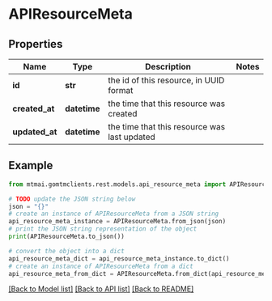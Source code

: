 # APIResourceMeta


## Properties

Name | Type | Description | Notes
------------ | ------------- | ------------- | -------------
**id** | **str** | the id of this resource, in UUID format | 
**created_at** | **datetime** | the time that this resource was created | 
**updated_at** | **datetime** | the time that this resource was last updated | 

## Example

```python
from mtmai.gomtmclients.rest.models.api_resource_meta import APIResourceMeta

# TODO update the JSON string below
json = "{}"
# create an instance of APIResourceMeta from a JSON string
api_resource_meta_instance = APIResourceMeta.from_json(json)
# print the JSON string representation of the object
print(APIResourceMeta.to_json())

# convert the object into a dict
api_resource_meta_dict = api_resource_meta_instance.to_dict()
# create an instance of APIResourceMeta from a dict
api_resource_meta_from_dict = APIResourceMeta.from_dict(api_resource_meta_dict)
```
[[Back to Model list]](../README.md#documentation-for-models) [[Back to API list]](../README.md#documentation-for-api-endpoints) [[Back to README]](../README.md)


